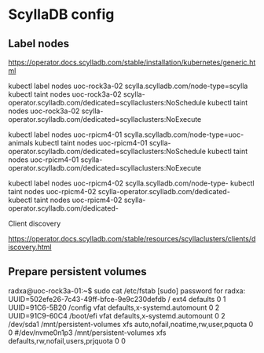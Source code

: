 # ScyllaDB config

## Label nodes

https://operator.docs.scylladb.com/stable/installation/kubernetes/generic.html

kubectl label nodes uoc-rock3a-02 scylla.scylladb.com/node-type=scylla
kubectl taint nodes uoc-rock3a-02 scylla-operator.scylladb.com/dedicated=scyllaclusters:NoSchedule
kubectl taint nodes uoc-rock3a-02 scylla-operator.scylladb.com/dedicated=scyllaclusters:NoExecute

kubectl label nodes uoc-rpicm4-01 scylla.scylladb.com/node-type=uoc-animals
kubectl taint nodes uoc-rpicm4-01 scylla-operator.scylladb.com/dedicated=scyllaclusters:NoSchedule
kubectl taint nodes uoc-rpicm4-01 scylla-operator.scylladb.com/dedicated=scyllaclusters:NoExecute

kubectl label nodes uoc-rpicm4-02 scylla.scylladb.com/node-type-
kubectl taint nodes uoc-rpicm4-02 scylla-operator.scylladb.com/dedicated-
kubectl taint nodes uoc-rpicm4-02 scylla-operator.scylladb.com/dedicated-


Client discovery

https://operator.docs.scylladb.com/stable/resources/scyllaclusters/clients/discovery.html


## Prepare persistent volumes


radxa@uoc-rock3a-01:~$ sudo cat /etc/fstab
[sudo] password for radxa: 
UUID=502efe26-7c43-49ff-bfce-9e9c230defdb	/	ext4	defaults	0	1
UUID=91C6-5B20	/config	vfat	defaults,x-systemd.automount	0	2
UUID=91C9-60C4	/boot/efi	vfat	defaults,x-systemd.automount	0	2
/dev/sda1 /mnt/persistent-volumes	xfs	auto,nofail,noatime,rw,user,pquota	0	0
#/dev/nvme0n1p3	/mnt/persistent-volumes	xfs	defaults,rw,nofail,users,prjquota	0	0
